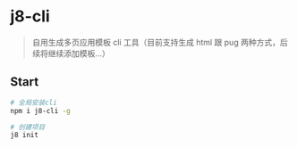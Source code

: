 # j8-cli

> 自用生成多页应用模板 cli 工具（目前支持生成 html 跟 pug 两种方式，后续将继续添加模板...）

## Start

```bash
# 全局安装cli
npm i j8-cli -g

# 创建项目
j8 init
```
